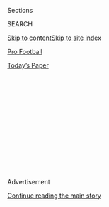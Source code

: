 <div id="app">

<div>

<div>

<div>

<div class="NYTAppHideMasthead css-1q2w90k e1suatyy0">

<div class="section css-ui9rw0 e1suatyy2">

<div class="css-eph4ug er09x8g0">

<div class="css-6n7j50">

</div>

<span class="css-1dv1kvn">Sections</span>

<div class="css-10488qs">

<span class="css-1dv1kvn">SEARCH</span>

</div>

[Skip to content](#site-content)[Skip to site index](#site-index)

</div>

<div id="masthead-section-label" class="css-1wr3we4 eaxe0e00">

[Pro
Football](https://www.nytimes.com/section/sports/football)

</div>

<div class="css-10698na e1huz5gh0">

</div>

</div>

<div id="masthead-bar-one" class="section hasLinks css-15hmgas e1csuq9d3">

<div class="css-uqyvli e1csuq9d0">

</div>

<div class="css-1uqjmks e1csuq9d1">

</div>

<div class="css-9e9ivx">

[](https://myaccount.nytimes.com/auth/login?response_type=cookie&client_id=vi)

</div>

<div class="css-1bvtpon e1csuq9d2">

[Today’s
Paper](https://www.nytimes.com/section/todayspaper)

</div>

</div>

</div>

</div>

<div data-aria-hidden="false">

<div id="site-content" data-role="main">

<div>

<div class="css-1aor85t" style="opacity:0.000000001;z-index:-1;visibility:hidden">

<div class="css-1hqnpie">

<div class="css-epjblv">

<span class="css-17xtcya">[Pro
Football](/section/sports/football)</span><span class="css-x15j1o">|</span><span class="css-fwqvlz">Dwayne
Johnson Part of XFL Ownership
Bid</span>

</div>

<div class="css-k008qs">

<div class="css-1iwv8en">

<span class="css-18z7m18"></span>

<div>

</div>

</div>

<span class="css-1n6z4y">https://nyti.ms/33qjeXV</span>

<div class="css-1705lsu">

<div class="css-4xjgmj">

<div class="css-4skfbu" data-role="toolbar" data-aria-label="Social Media Share buttons, Save button, and Comments Panel with current comment count" data-testid="share-tools">

  - 
  - 
  - 
  - 
    
    <div class="css-6n7j50">
    
    </div>

  - 

</div>

</div>

</div>

</div>

</div>

</div>

<div id="NYT_TOP_BANNER_REGION" class="css-13pd83m">

</div>

<div id="top-wrapper" class="css-1sy8kpn">

<div id="top-slug" class="css-l9onyx">

Advertisement

</div>

[Continue reading the main
story](#after-top)

<div class="ad top-wrapper" style="text-align:center;height:100%;display:block;min-height:250px">

<div id="top" class="place-ad" data-position="top" data-size-key="top">

</div>

</div>

<div id="after-top">

</div>

</div>

<div>

<div id="sponsor-wrapper" class="css-1hyfx7x">

<div id="sponsor-slug" class="css-19vbshk">

Supported by

</div>

[Continue reading the main
story](#after-sponsor)

<div id="sponsor" class="ad sponsor-wrapper" style="text-align:center;height:100%;display:block">

</div>

<div id="after-sponsor">

</div>

</div>

<div class="css-186x18t">

</div>

<div class="css-1vkm6nb ehdk2mb0">

# Dwayne Johnson Part of XFL Ownership Bid

</div>

The actor and former wrestler, who is known as the Rock, is part of a
group of investors that bought what remains of the XFL for $15 million,
pending bankruptcy court approval.

<div class="css-79elbk" data-testid="photoviewer-wrapper">

<div class="css-z3e15g" data-testid="photoviewer-wrapper-hidden">

</div>

<div class="css-1a48zt4 ehw59r15" data-testid="photoviewer-children">

![<span class="css-16f3y1r e13ogyst0" data-aria-hidden="true">Dwayne
Johnson bought the beleaguered football league, which the World
Wrestling Federation began in 2001. No plans for a restart were
announced.</span><span class="css-cnj6d5 e1z0qqy90" itemprop="copyrightHolder"><span class="css-1ly73wi e1tej78p0">Credit...</span><span><span>Mario
Anzuoni/Reuters</span></span></span>](https://static01.nyt.com/images/2020/08/03/sports/03xfl/merlin_169734132_aa31ae3f-913b-404a-b74c-e71b24c71c83-articleLarge.jpg?quality=75&auto=webp&disable=upscale)

</div>

</div>

<div class="css-18e8msd">

<div class="css-vp77d3 epjyd6m0">

<div class="css-hus3qt ey68jwv0" data-aria-hidden="true">

[![Victor
Mather](https://static01.nyt.com/images/2018/02/20/multimedia/author-victor-mather/author-victor-mather-thumbLarge.jpg
"Victor Mather")](https://www.nytimes.com/by/victor-mather)

</div>

<div class="css-1baulvz">

By [<span class="css-1baulvz last-byline" itemprop="name">Victor
Mather</span>](https://www.nytimes.com/by/victor-mather)

</div>

</div>

  - 
    
    <div class="css-ld3wwf e16638kd2">
    
    Aug. 3,
    2020
    
    </div>

  - 
    
    <div class="css-4xjgmj">
    
    <div class="css-d8bdto" data-role="toolbar" data-aria-label="Social Media Share buttons, Save button, and Comments Panel with current comment count" data-testid="share-tools">
    
      - 
      - 
      - 
      - 
        
        <div class="css-6n7j50">
        
        </div>
    
      - 
    
    </div>
    
    </div>

</div>

</div>

<div class="section meteredContent css-1r7ky0e" name="articleBody" itemprop="articleBody">

<div class="css-1fanzo5 StoryBodyCompanionColumn">

<div class="css-53u6y8">

In the early days of the coronavirus pandemic, the XFL football league
shut up shop, just five weeks into its ballyhooed restart. [Then it
filed for
bankruptcy](https://www.nytimes.com/2020/04/13/sports/football/xfl-bankruptcy-vince-mcmahon.html).
It seemed like an abrupt, but final, end for the revived league, which
first rose to notoriety for a single season 19 years ago.

But now the league has found some buyers for its assets. And one of them
is the Rock.

Dwayne Johnson, the actor and former wrestler known as the Rock; Dany
Garcia, his business partner and ex-wife; and the investment firm
RedBird Capital Partners bought what remained of the XFL for $15
million, pending bankruptcy court approval, it was announced on Monday.

Johnson said in a statement that he looked forward to “creating
something special for the players, fans and everyone involved for the
love of football.”

A news release did not specifically report when or if the XFL would be
revived. It said the new owners planned “to option live entertainment
intellectual property for further expansion across sports, live events
and original entertainment programming.”

</div>

</div>

<div class="css-1fanzo5 StoryBodyCompanionColumn">

<div class="css-53u6y8">

“This is a Hollywood ending to our sale process, and it is an exciting
new chapter for the league,” Jeffrey Pollack, the XFL’s president, said.

The league’s chief executive and commissioner, Oliver Luck, [filed a
wrongful termination
lawsuit](https://www.nytimes.com/2020/04/21/sports/football/xfl-oliver-luck-vince-mcmahon-sued.html)
against the league’s former owner, Vince McMahon, in April. Luck, the
father of the former Indianapolis Colts quarterback Andrew Luck, said he
was fired without cause days after the league declared bankruptcy.

The colorful original XFL, begun by the World Wrestling Federation,
lasted just one season, in 2001, but is remembered for its nicknames,
flamboyant announcers, innovative rules and sometimes prurient halftime
entertainment.

The new league kept the name, but [promised a back-to-basics
approach](https://www.nytimes.com/2020/02/05/sports/football/xfl-preview.html)
for the 2020 season with no gimmicks. It did continue to innovate with
the rules, offering teams a chance to go for 1, 2 or 3 points after a
touchdown.

The league drew an average of about three million viewers in its first
week, but the audience was halved by the time it shut down in March. The
championship was never awarded, although the Houston Roughnecks were the
only undefeated team.

</div>

</div>

<div class="css-1fanzo5 StoryBodyCompanionColumn">

<div class="css-53u6y8">

Although the coronavirus was the immediate cause of the league’s
shutdown, it had always faced an uphill climb to counter the resources
and audience of the N.F.L. The United Football League, the Fall
Experimental Football League and the Alliance of American Football all
closed down after short runs in recent years.

Pollack spoke of a “100-year brand” before the season in February, which
very quickly looked like a poor prediction. The chance of restarting
minor league football in the current world environment seems close to
zero.

In time, perhaps the Rock can reinvigorate the XFL, though how, where
and when remain to be seen.

</div>

</div>

<div>

</div>

</div>

<div>

</div>

<div>

</div>

<div>

</div>

<div>

<div id="bottom-wrapper" class="css-1ede5it">

<div id="bottom-slug" class="css-l9onyx">

Advertisement

</div>

[Continue reading the main
story](#after-bottom)

<div id="bottom" class="ad bottom-wrapper" style="text-align:center;height:100%;display:block;min-height:90px">

</div>

<div id="after-bottom">

</div>

</div>

</div>

</div>

</div>

## Site Index

<div>

</div>

## Site Information Navigation

  - [© <span>2020</span> <span>The New York Times
    Company</span>](https://help.nytimes.com/hc/en-us/articles/115014792127-Copyright-notice)

<!-- end list -->

  - [NYTCo](https://www.nytco.com/)
  - [Contact
    Us](https://help.nytimes.com/hc/en-us/articles/115015385887-Contact-Us)
  - [Work with us](https://www.nytco.com/careers/)
  - [Advertise](https://nytmediakit.com/)
  - [T Brand Studio](http://www.tbrandstudio.com/)
  - [Your Ad
    Choices](https://www.nytimes.com/privacy/cookie-policy#how-do-i-manage-trackers)
  - [Privacy](https://www.nytimes.com/privacy)
  - [Terms of
    Service](https://help.nytimes.com/hc/en-us/articles/115014893428-Terms-of-service)
  - [Terms of
    Sale](https://help.nytimes.com/hc/en-us/articles/115014893968-Terms-of-sale)
  - [Site
    Map](https://spiderbites.nytimes.com)
  - [Help](https://help.nytimes.com/hc/en-us)
  - [Subscriptions](https://www.nytimes.com/subscription?campaignId=37WXW)

</div>

</div>

</div>

</div>
